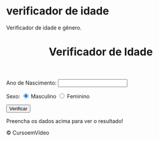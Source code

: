 # verificador de idade
Verificador de idade e gênero.
<!DOCTYPE html>
<html lang="pt-BR">
<head>
    <meta charset="UTF-8">
    <meta name="viewport" content="width=device-width, initial-scale=1.0">
    <title>Verificador de Idade</title>
    <link rel="stylesheet" href="estilo.css">
</head>
<body> 
    <header>
        <h1>Verificador de Idade</h1>
    </header>
    <section>
<div>
<p>Ano de Nascimento:
    <input type="number" name="txtano" id="txtano" min="0">
</p>
<p>Sexo:
    <input type="radio" name="radsex" id="masc" checked>
    <label for="masc">Masculino</label>
    <input type="radio" name="radsex" id="fem">
    <label for="fem">Feminino</label>
</p>
<p>
    <input type="button" value="Verificar" onclick="verificar()">
</p>
</div>
<div id="res">
Preencha os dados acima para ver o resultado!
</div>
</section>
<footer>
        <p>&copy; CursoemVídeo</p>
    </footer>
    <script src="script.js"></script>
</body>
</html>
